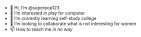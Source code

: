 - 👋 Hi, I’m @superpop123
- 👀 I’m interested in play for computer
- 🌱 I’m currently learning self-study college
- 💞️ I’m looking to collaborate what is not interesting for women
- 📫 How to reach me *in no way*

<!---
superpop123/superpop123 is a ✨ special ✨ repository because its `README.md` (this file) appears on your GitHub profile.
You can click the Preview link to take a look at your changes.
--->
